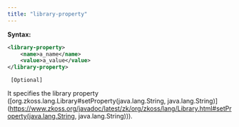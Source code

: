 ```yaml
---
title: "library-property"
---
```


**Syntax:**

```xml
<library-property>  
    <name>a_name</name>  
    <value>a_value</value>  
</library-property>
```

` [Optional]`

It specifies the library property
([org.zkoss.lang.Library#setProperty(java.lang.String, java.lang.String)](https://www.zkoss.org/javadoc/latest/zk/org/zkoss/lang/Library.html#setProperty(java.lang.String, java.lang.String))).


